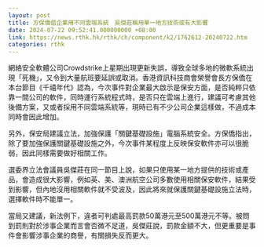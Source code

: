 ```yaml
---
layout: post
title: 方保僑倡企業用不同雲端系統　吳傑莊稱用單一地方技術或有大影響
date: 2024-07-22 09:52:41.000000000 +08:00
link: https://news.rthk.hk/rthk/ch/component/k2/1762612-20240722.htm
categories: rthk
---
```


網絡安全軟體公司Crowdstrike上星期出現更新失誤，導致全球多地的微軟系統出現「死機」，又令到大量航班要延誤或取消。香港資訊科技商會榮譽會長方保僑在本台節目《千禧年代》認為，今次事件對企業最大啟示是保安方面，是否純粹只依靠一間公司的軟件，同時運行系統程式時，是否只在雲端上進行，建議可考慮其他後備方案，又或者採用不同雲端系統等，現時已有不少公司企業這樣做，不過成本同時會因此增加。

另外，保安局建議立法，加強保護「關鍵基礎設施」電腦系統安全。方保僑指出，除了要加強保護關鍵基礎設施之外，今次事件某程度上反映保安軟件亦可以很脆弱，因此同樣需要做好相關工作。

選委界立法會議員吳傑莊在同一節目上說，如果只使用某一地方提供的技術或產品，會造成很大影響，例如英、美、澳洲航空公司多數使用相關保安軟件，結果受到影響，但內地沒用相關軟件就不受波及，因此將來就保護關鍵基礎設施立法時，選擇軟件時不能單一。

當局又建議，新法例下，違者可判處最高罰款50萬港元至500萬港元不等。被問到罰則對於涉事企業而言會否微不足道，吳傑莊說，罰款金額不大，但更重要是事件會影響涉事企業的商譽，有關損失反而更大。
